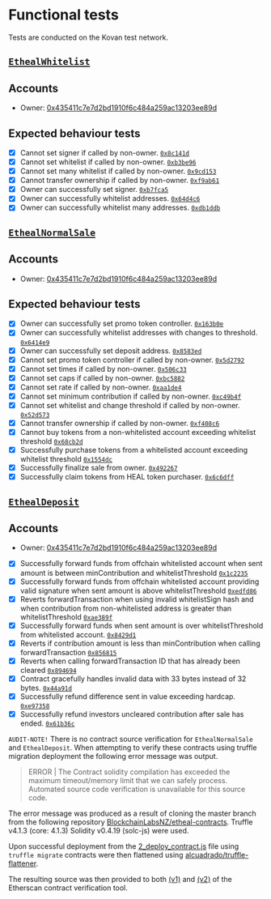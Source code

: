 # Functional tests
Tests are conducted on the Kovan test network.

## [`EthealWhitelist`](https://kovan.etherscan.io/address/0x58220d67ae60e6ca4096ea2afa93ef4ee3826668)

## Accounts

* Owner: [0x435411c7e7d2bd1910f6c484a259ac13203ee89d](https://kovan.etherscan.io/address/0x435411c7e7d2bd1910f6c484a259ac13203ee89d)

## Expected behaviour tests

  - [x] Cannot set signer if called by non-owner. [`0x8c141d`](https://kovan.etherscan.io/tx/0x8c141d6c99234e919181165da60aef72f164774d8d181a82f50a9785f47fba3c)
  - [x] Cannot set whitelist if called by non-owner. [`0xb3be96`](https://kovan.etherscan.io/tx/0xb3be960de0a4e41309b7f36cb2b8e8c609c95a2f4b79a4a83e914525af699ecc)
  - [x] Cannot set many whitelist if called by non-owner. [`0x9cd153`](https://kovan.etherscan.io/tx/0x9cd15373e1fc92572b58e8400385a79d3a2f0be88d93d834d17b2adf1ae52ac0)
  - [x] Cannot transfer ownership if called by non-owner. [`0xf9ab61`](https://kovan.etherscan.io/tx/0xf9ab61c4c965d55f275dd9d55d5c3d16849cd5e9c943fd1b4b7a80333a6356cd)
  - [x] Owner can successfully set signer. [`0xb7fca5`](https://kovan.etherscan.io/tx/0xb7fca5173bd57b19c36ac0430773fbc15623849ecedcd54db0e6a3280e1db801)
  - [x] Owner can successfully whitelist addresses. [`0x64d4c6`](https://kovan.etherscan.io/tx/0x64d4c6571248591e8ecb317c7cc99bb9d51b02b315c64c65b9f5a580079d89a3)
  - [x] Owner can successfully whitelist many addresses. [`0xdb1ddb`](https://kovan.etherscan.io/tx/0xdb1ddbf90d38d2153b9e027a9ecd3bf166c3d80e360d752a73e776d470ef92a9)

## [`EthealNormalSale`](https://kovan.etherscan.io/address/0xE98801774128ff685EB7f124521a8807B36CDA0b)

## Accounts

* Owner: [0x435411c7e7d2bd1910f6c484a259ac13203ee89d](https://kovan.etherscan.io/address/0x435411c7e7d2bd1910f6c484a259ac13203ee89d)

## Expected behaviour tests

  - [x] Owner can successfully set promo token controller. [`0x163b0e`](https://kovan.etherscan.io/tx/0x163b0e683f1fa4bf24f13da89ac7efbfea60e4341b4990e3a82bc558420862b7)
  - [x] Owner can successfully whitelist addresses with changes to threshold. [`0x6414e9`](https://kovan.etherscan.io/tx/0x6414e9f262babfb930f961d84e373bcda336d965ee6abfc4a15a57d33649703f)
  - [x] Owner can successfully set deposit address. [`0x8583ed`](https://kovan.etherscan.io/tx/0x8583ed6ff5f41d538fddd4c223ec4ddfe42d25efc03f9c4aec0172d4422201ae)
  - [x] Cannot set promo token controller if called by non-owner. [`0x5d2792`](https://kovan.etherscan.io/tx/0x5d27920feee6d70b85ccee4d88bba34fff1e3be4a4d5803ce0f5b1134a6b6af1)    
  - [x] Cannot set times if called by non-owner. [`0x506c33`](https://kovan.etherscan.io/tx/0x506c33a7aa4bae248896d8bdce685fbe454f26d3de06f83c2c749abdc4ed059e)
  - [x] Cannot set caps if called by non-owner. [`0xbc5882`](https://kovan.etherscan.io/tx/0xbc588221a121a4cf0f29ddf001b1d62ed46cffc573b12b69fd9e81fd5e799c33)
  - [x] Cannot set rate if called by non-owner. [`0xaa1de4`](https://kovan.etherscan.io/tx/0xaa1de4abe80d8c1f870fa42c830c10ff565a31ebdeded1d7b99ac8d2cf1541d1)
  - [x] Cannot set minimum contribution if called by non-owner. [`0xc49b4f`](https://kovan.etherscan.io/tx/0xc49b4f30a3077bb511c4712f1c1ea2264db2d1e3f99f2331ab1092977490d97a)
  - [x] Cannot set whitelist and change threshold if called by non-owner. [`0x52d573`](https://kovan.etherscan.io/tx/0x52d573cba9a8ad3ce960abe53ccfd6ad56b9713b6f7987ac1a7becac9fde03d7)
  - [x] Cannot transfer ownership if called by non-owner. [`0xf408c6`](https://kovan.etherscan.io/tx/0xf408c6fe86ee48b9c4b992fe7e701ef783ee63f4c75aa01baae8645df28cea7f)
  - [x] Cannot buy tokens from a non-whitelisted account exceeding whitelist threshold [`0x68cb2d`](https://kovan.etherscan.io/tx/0x68cb2d7d57acd86b25875faba972abe582077fed3a18c705c3e27862db66e09e)
  - [x] Successfully purchase tokens from a whitelisted account exceeding whitelist threshold [`0x1554dc`](https://kovan.etherscan.io/tx/0x1554dcac0b1cd7c962b20996164751c5635e2f5af7ca1720f753af921a729396)
  - [x] Successfully finalize sale from owner.
  [`0x492267`](https://kovan.etherscan.io/tx/0x49226752e4a509cfb85f0fbc3f8d45bb07c5c7c0b7536f2be5216d7263257188)
  - [x] Successfully claim tokens from HEAL token purchaser.
  [`0x6c6dff`](https://kovan.etherscan.io/tx/0x6c6dff94a3d0e006127066cfb770d77e77801a79e0eb9a7ebca0ff91877914ad)

## [`EthealDeposit`](https://kovan.etherscan.io/address/0x786371022DFd95306a76e00D50Dc5F03BbFeF2AA)

## Accounts

* Owner: [0x435411c7e7d2bd1910f6c484a259ac13203ee89d](https://kovan.etherscan.io/address/0x435411c7e7d2bd1910f6c484a259ac13203ee89d)

- [x] Successfully forward funds from offchain whitelisted account when sent amount is between minContribution and whitelistThreshold [`0x1c2235`](https://kovan.etherscan.io/tx/0x1c22352b871daf255011cdfd3e0e4761da22db1ad58bd42f04484776160d7824)
- [x] Successfully forward funds from offchain whitelisted account providing valid signature when sent amount is above whitelistThreshold [`0xedfd86`](https://kovan.etherscan.io/tx/0xedfd869b08a5c120089d8360b22c122b4109920a389e6a5150ab23e63205d7d4)
- [x] Reverts forwardTransaction when using invalid whitelistSign hash and when contribution from non-whitelisted address is greater than whitelistThreshold  [`0xae389f`](https://kovan.etherscan.io/tx/0xae389faa01d47fbc7b445c426ca5a19a0bbd71f9d79873b28e1bb2129ba006d7)
- [x] Successfully forward funds when sent amount is over whitelistThreshold from whitelisted account. [`0x8429d1`](https://kovan.etherscan.io/tx/0x8429d1fa90b69c5606d31b66491b13f43f82a26afe104414d237c9800bbc5285)
- [x] Reverts if contribution amount is less than minContribution when calling forwardTransaction [`0x856815`](https://kovan.etherscan.io/tx/0x85681509e33fd6097d8dbcd29b0c008171b0192f78c17d4ec6ffcf30809acfe8)
- [x] Reverts when calling forwardTransaction ID that has already been cleared [`0x894694`](https://kovan.etherscan.io/tx/0x8946947cfc78259620a741b7143b1116022331fb04bae46cb9a62d91155a8bb3)
- [x] Contract gracefully handles invalid data with 33 bytes instead of 32 bytes.
[`0x44a91d`](https://kovan.etherscan.io/tx/0x44a91d72e3452eb8aec9c065746844e411dc003d4c95eea7f692eec99e0ba46d)
- [x] Successfully refund difference sent in value exceeding hardcap.
[`0xe97358`](https://kovan.etherscan.io/tx/0xe97358f5bf1cd56cb7618c19d226fe872505636095abf6ad9d9ff15cd41292ac)
- [x] Successfully refund investors uncleared contribution after sale has ended.
[`0x61b36c`](https://kovan.etherscan.io/tx/0x61b36c942797774cddfe6d48e1bf4052a29702624c957d14ce009398e5c58895)

`AUDIT-NOTE!` There is no contract source verification for `EthealNormalSale` and `EthealDeposit`. When attempting to verify these contracts using truffle migration deployment the following error message was output.

> ERROR | The Contract solidity compilation has exceeded the maximum timeout/memory limit that we can safely process. Automated source code verification is unavailable for this source code.

The error message was produced as a result of cloning the master branch from the following repository [BlockchainLabsNZ/etheal-contracts](https://github.com/BlockchainLabsNZ/etheal-contracts). Truffle v4.1.3 (core: 4.1.3) Solidity v0.4.19 (solc-js) were used.

Upon successful deployment from the [2_deploy_contract.js](https://github.com/BlockchainLabsNZ/etheal-contracts/blob/migration_testing/migrations/2_deploy_contracts.js) file using `truffle migrate` contracts were then flattened using [alcuadrado/truffle-flattener](https://github.com/alcuadrado/truffle-flattener). 

The resulting source was then provided to both [(v1)](https://kovan.etherscan.io/verifyContract) and [(v2)](https://kovan.etherscan.io/verifyContract2?a=) of the Etherscan contract verification tool.
